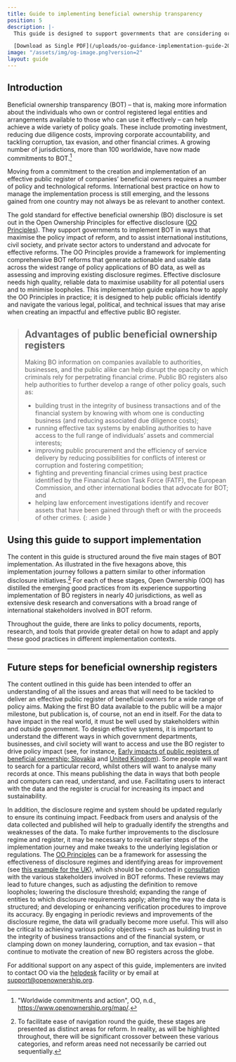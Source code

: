 ```yaml
---
title: Guide to implementing beneficial ownership transparency
position: 5
description: |-
  This guide is designed to support governments that are considering or implementing beneficial ownership transparency. It provides practical resources, and shares the knowledge and good practice that is being developed by a growing number of countries around the world. We also hope it will be helpful for people in international institutions, the private sector and civil society who are supporting beneficial ownership transparency.

  [Download as Single PDF](/uploads/oo-guidance-implementation-guide-2021-07.pdf){: .button }
image: "/assets/img/og-image.png?version=2"
layout: guide
---
```


## Introduction

Beneficial ownership transparency (BOT) – that is, making more information about the individuals who own or control registered legal entities and arrangements available to those who can use it effectively – can help achieve a wide variety of policy goals. These include promoting investment, reducing due diligence costs, improving corporate accountability, and tackling corruption, tax evasion, and other financial crimes. A growing number of jurisdictions, more than 100 worldwide, have now made commitments to BOT.[^1]

[^1]: "Worldwide commitments and action", OO, n.d., https://www.openownership.org/map/.

Moving from a commitment to the creation and implementation of an effective public register of companies’ beneficial owners requires a number of policy and technological reforms. International best practice on how to manage the implementation process is still emerging, and the lessons gained from one country may not always be as relevant to another context.

The gold standard for effective beneficial ownership (BO) disclosure is set out in the Open Ownership Principles for effective disclosure ([OO Principles](/principles)). They support governments to implement BOT in ways that maximise the policy impact of reform, and to assist international institutions, civil society, and private sector actors to understand and advocate for effective reforms. The OO Principles provide a framework for implementing comprehensive BOT reforms that generate actionable and usable data across the widest range of policy applications of BO data, as well as assessing and improving existing disclosure regimes. Effective disclosure needs high quality, reliable data to maximise usability for all potential users and to minimise loopholes. This implementation guide explains how to apply the OO Principles in practice; it is designed to help public officials identify and navigate the various legal, political, and technical issues that may arise when creating an impactful and effective public BO register.

> ## Advantages of public beneficial ownership registers
> 
> Making BO information on companies available to authorities, businesses, and the public alike can help disrupt the opacity on which criminals rely for perpetrating financial crime. Public BO registers also help authorities to further develop a range of other policy goals, such as:
>
> * building trust in the integrity of business transactions and of the financial system by knowing with whom one is conducting business (and reducing associated due diligence costs);
> * running effective tax systems by enabling authorities to have access to the full range of individuals’ assets and commercial interests;
> * improving public procurement and the efficiency of service delivery by reducing possibilities for conflicts of interest or corruption and fostering competition;
> * fighting and preventing financial crimes using best practice identified by the Financial Action Task Force (FATF), the European Commission, and other international bodies that advocate for BOT; and
> * helping law enforcement investigations identify and recover assets that have been gained through theft or with the proceeds of other crimes.
{: .aside }

## Using this guide to support implementation

The content in this guide is structured around the five main stages of BOT implementation. As illustrated in the five hexagons above, this implementation journey follows a pattern similar to other information disclosure initiatives.[^2] For each of these stages, Open Ownership (OO) has distilled the emerging good practices from its experience supporting implementation of BO registers in nearly 40 jurisdictions, as well as extensive desk research and conversations with a broad range of international stakeholders involved in BOT reform.

[^2]: To facilitate ease of navigation round the guide, these stages are presented as distinct areas for reform. In reality, as will be highlighted throughout, there will be significant crossover between these various categories, and reform areas need not necessarily be carried out sequentially.

Throughout the guide, there are links to policy documents, reports, research, and tools that provide greater detail on how to adapt and apply these good practices in different implementation contexts.

----

## Future steps for beneficial ownership registers

The content outlined in this guide has been intended to offer an understanding of all the issues and areas that will need to be tackled to deliver an effective public register of beneficial owners for a wide range of policy aims. Making the first BO data available to the public will be a major milestone, but publication is, of course, not an end in itself. For the data to have impact in the real world, it must be well used by stakeholders within and outside government. To design effective systems, it is important to understand the different ways in which government departments, businesses, and civil society will want to access and use the BO register to drive policy impact (see, for instance, [Early impacts of public registers of beneficial ownership: Slovakia](/uploads/oo-impact-story-slovakia-2020-10.pdf) and [United Kingdom](/uploads/oo-impact-story-united-kingdom-2021-04.pdf)). Some people will want to search for a particular record, whilst others will want to analyse many records at once. This means publishing the data in ways that both people and computers can read, understand, and use. Facilitating users to interact with the data and the register is crucial for increasing its impact and sustainability.

In addition, the disclosure regime and system should be updated regularly to ensure its continuing impact. Feedback from users and analysis of the data collected and published will help to gradually identify the strengths and weaknesses of the data. To make further improvements to the disclosure regime and register, it may be necessary to revisit earlier steps of the implementation journey and make tweaks to the underlying legislation or regulations. The [OO Principles](https://www.openownership.org/principles/) can be a framework for assessing the effectiveness of disclosure regimes and identifying areas for improvement (see [this example for the UK](/uploads/oo-open-ownership-principles-uk-performance-2020-12.pdf)), which should be conducted in [consultation](/uploads/oo-guidance-effective-consultation-process-for-bot-2020-06.pdf) with the various stakeholders involved in BOT reforms. These reviews may lead to future changes, such as adjusting the definition to remove loopholes; lowering the disclosure threshold; expanding the range of entities to which disclosure requirements apply; altering the way the data is structured; and developing or enhancing verification procedures to improve its accuracy. By engaging in periodic reviews and improvements of the disclosure regime, the data will gradually become more useful. This will also be critical to achieving various policy objectives – such as building trust in the integrity of business transactions and of the financial system, or clamping down on money laundering, corruption, and tax evasion – that continue to motivate the creation of new BO registers across the globe.

For additional support on any aspect of this guide, implementers are invited to contact OO via the [helpdesk](https://share.hsforms.com/1hD_mecn0TwyW15zYkesF5g3upv4) facility or by email at <support@openownership.org>.
